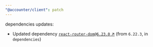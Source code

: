 ```yaml
---
"@accounter/client": patch
---
```

dependencies updates:
  - Updated dependency [`react-router-dom@6.23.0` ↗︎](https://www.npmjs.com/package/react-router-dom/v/6.23.0) (from `6.22.3`, in `dependencies`)
